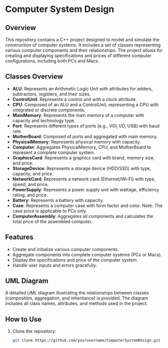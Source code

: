 # Computer System Design

## Overview
This repository contains a C++ project designed to model and simulate the construction of computer systems. It includes a set of classes representing various computer components and their relationships. The project allows for creating and displaying specifications and prices of different computer configurations, including both PCs and Macs.

## Classes Overview
- **ALU**: Represents an Arithmetic Logic Unit with attributes for adders, subtractors, registers, and their sizes.
- **ControlUnit**: Represents a control unit with a clock attribute.
- **CPU**: Composed of an ALU and a ControlUnit, representing a CPU with integrated or discrete components.
- **MainMemory**: Represents the main memory of a computer with capacity and technology type.
- **Port**: Represents different types of ports (e.g., VGI, I/O, USB) with baud rate.
- **MotherBoard**: Composed of ports and aggregated with main memory.
- **PhysicalMemory**: Represents physical memory with capacity.
- **Computer**: Aggregates PhysicalMemory, CPU, and MotherBoard to represent a complete computer system.
- **GraphicsCard**: Represents a graphics card with brand, memory size, and price.
- **StorageDevice**: Represents a storage device (HDD/SSD) with type, capacity, and price.
- **NetworkCard**: Represents a network card (Ethernet/Wi-Fi) with type, speed, and price.
- **PowerSupply**: Represents a power supply unit with wattage, efficiency rating, and price.
- **Battery**: Represents a battery with capacity.
- **Case**: Represents a computer case with form factor and color. Note: The case price is applicable to PCs only.
- **ComputerAssembly**: Aggregates all components and calculates the total price of the assembled computer.

## Features
- Create and initialize various computer components.
- Aggregate components into complete computer systems (PCs or Macs).
- Display the specifications and price of the computer system.
- Handle user inputs and errors gracefully.

## UML Diagram
A detailed UML diagram illustrating the relationships between classes (composition, aggregation, and inheritance) is provided. The diagram includes all class names, attributes, and methods used in the project.

## How to Use
1. Clone the repository:
   ```bash
   git clone https://github.com/yourusername/ComputerSystemDesign.git
